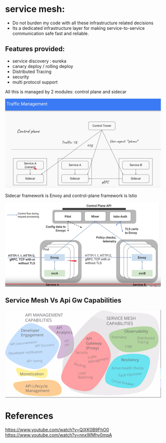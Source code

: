 # service mesh:
- Do not burden my code with all these infrastructure related decisions
- Its a dedicated infrastructure layer for making service-to-service communication safe fast and reliable.

## Features provided:
- service discovery : eureka
- canary deploy / rolling deploy
- Distributed Tracing
- security
- multi protocol support

All this is managed by 2 modules: control plane and sidecar

![IMAGE](https://github.com/himkak/notes/blob/master/microservices/ServiceMesh_TrafficControl.PNG)

Sidecar framework is Envoy and control-plane framework is Istio

![IMAGE](https://github.com/himkak/notes/blob/master/microservices/ServiceMesh.PNG)

## Service Mesh Vs Api Gw Capabilities

![IMAGE](https://github.com/himkak/notes/blob/master/microservices/ServiceMesh_Vs_ApiGw_Capabilities.PNG)

# References
https://www.youtube.com/watch?v=QiXK0B9FhO0 
https://www.youtube.com/watch?v=nnxWMhy0mpA
